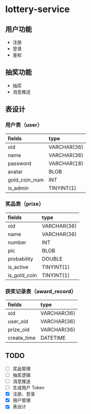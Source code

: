 # lottery-service

## 用户功能

- 注册
- 登录
- 鉴权

## 抽奖功能

- 抽奖
- 消息推送

## 表设计

### 用户表（user）

| fields        | type        |
| :------------ | :---------- |
| oid           | VARCHAR(36) |
| name          | VARCHAR(36) |
| password      | VARCHAR(18) |
| avatar        | BLOB        |
| gold_coin_num | INT         |
| is_admin      | TINYINT(1)  |

### 奖品表（prize）

| fields       | type        |
| :----------- | :---------- |
| oid          | VARCHAR(36) |
| name         | VARCHAR(36) |
| number       | INT         |
| pic          | BLOB        |
| probability  | DOUBLE      |
| is_active    | TINYINT(1)  |
| is_gold_coin | TINYINT(1)  |

### 获奖记录表（award_record）

| fields      | type        |
| :---------- | :---------- |
| oid         | VARCHAR(36) |
| user_oid    | VARCHAR(36) |
| prize_oid   | VARCHAR(36) |
| create_time | DATETIME    |

## TODO

- [ ] 奖品管理
- [ ] 抽奖逻辑
- [ ] 消息推送
- [ ] 生成用户 Token
- [x] 注册、登录
- [x] 用户管理
- [x] 表设计
